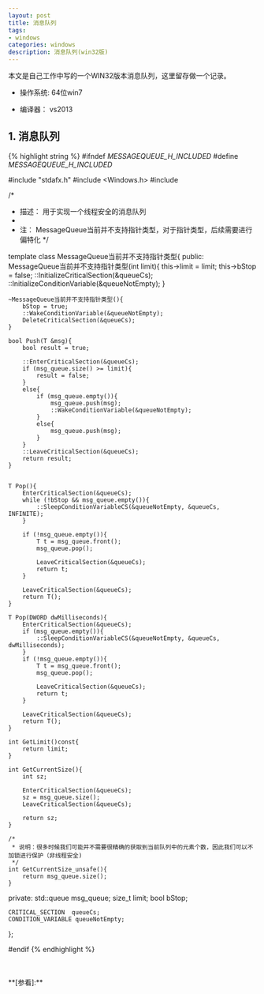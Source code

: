 ```yaml
---
layout: post
title: 消息队列
tags:
- windows
categories: windows
description: 消息队列(win32版)
---
```



本文是自己工作中写的一个WIN32版本消息队列，这里留存做一个记录。

* 操作系统: 64位win7

* 编译器： vs2013



<!-- more -->


## 1. 消息队列
{% highlight string %}
#ifndef _MESSAGEQUEUE_H_INCLUDED_
#define _MESSAGEQUEUE_H_INCLUDED_

#include "stdafx.h"
#include <Windows.h>
#include <queue>


/*
 * 描述： 用于实现一个线程安全的消息队列
 *
 * 注： MessageQueue当前并不支持指针类型，对于指针类型，后续需要进行偏特化
*/

template<typename T>
class MessageQueue当前并不支持指针类型{
public:
	MessageQueue当前并不支持指针类型(int limit){
		this->limit = limit;
		this->bStop = false;
		::InitializeCriticalSection(&queueCs);
		::InitializeConditionVariable(&queueNotEmpty);
	}

	~MessageQueue当前并不支持指针类型(){
		bStop = true;
		::WakeConditionVariable(&queueNotEmpty);
		DeleteCriticalSection(&queueCs);
	}

	bool Push(T &msg){
		bool result = true;

		::EnterCriticalSection(&queueCs);
		if (msg_queue.size() >= limit){
			result = false;
		}
		else{
			if (msg_queue.empty()){
				msg_queue.push(msg);
				::WakeConditionVariable(&queueNotEmpty);
			}
			else{
				msg_queue.push(msg);
			}
		}
		::LeaveCriticalSection(&queueCs);
		return result;
	}

	
	T Pop(){
		EnterCriticalSection(&queueCs);
		while (!bStop && msg_queue.empty()){
			::SleepConditionVariableCS(&queueNotEmpty, &queueCs, INFINITE);
		}

		if (!msg_queue.empty()){
			T t = msg_queue.front();
			msg_queue.pop();

			LeaveCriticalSection(&queueCs);
			return t;
		}

		LeaveCriticalSection(&queueCs);
		return T();
	}

	T Pop(DWORD dwMilliseconds){
		EnterCriticalSection(&queueCs);
		if (msg_queue.empty()){
			::SleepConditionVariableCS(&queueNotEmpty, &queueCs, dwMilliseconds);
		}
		if (!msg_queue.empty()){
			T t = msg_queue.front();
			msg_queue.pop();

			LeaveCriticalSection(&queueCs);
			return t;
		}

		LeaveCriticalSection(&queueCs);
		return T();
	}

	int GetLimit()const{
		return limit;
	}

	int GetCurrentSize(){
		int sz;

		EnterCriticalSection(&queueCs);
		sz = msg_queue.size();
		LeaveCriticalSection(&queueCs);

		return sz;
	}

	/*
	 * 说明：很多时候我们可能并不需要很精确的获取到当前队列中的元素个数，因此我们可以不加锁进行保护（非线程安全)
	 */
	int GetCurrentSize_unsafe(){
		return msg_queue.size();
	}

	
private:
	std::queue<T> msg_queue;
	size_t limit;
	bool bStop;

	CRITICAL_SECTION  queueCs;
	CONDITION_VARIABLE queueNotEmpty;
};




#endif
{% endhighlight %}

	


<br />
<br />
**[参看]:**





<br />
<br />
<br />





